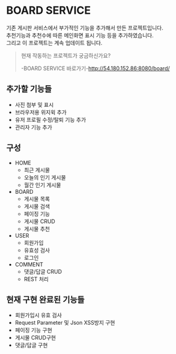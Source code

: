 # BOARD SERVICE

기존 게시판 서비스에서 부가적인 기능을 추가해서 만든 프로젝트입니다.<br>
추천기능과 추천수에 따른 메인화면 표시 기능 등을 추가하였습니다.<br>
그리고 이 프로젝트는 계속 업데이트 됩니다.
> 현재 작동하는 프로젝트가 궁금하신가요?<br>
>
> -BOARD SERVICE 바로가기-http://54.180.152.86:8080/board/

## 추가할 기능들
- 사진 첨부 및 표시
- 브라우저용 위지윅 추가 
- 유저 프로필 수정/탈퇴 기능 추가
- 관리자 기능 추가
## 구성
- HOME
  - 최근 게시물 
  - 오늘의 인기 게시물
  - 월간 인기 게시물
- BOARD
  - 게시물 목록
  - 게시물 검색
  - 페이징 기능
  - 게시물 CRUD
  - 게시물 추천
- USER
  - 회원가입
  - 유효성 검사
  - 로그인
- COMMENT
  - 댓글/답글 CRUD
  - REST 처리
## 현재 구현 완료된 기능들
- 회원가입시 유효 검사
- Request Parameter 및 Json XSS방지 구현
- 페이징 기능 구현
- 게시물 CRUD구현
- 댓글/답글 구현
